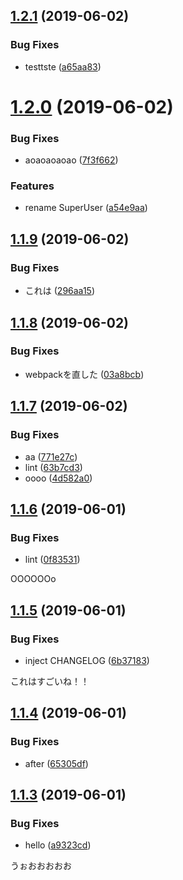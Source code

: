 ## [1.2.1](https://github.com/mitsuru793/example-semantic-release/compare/v1.2.0...v1.2.1) (2019-06-02)


### Bug Fixes

* testtste ([a65aa83](https://github.com/mitsuru793/example-semantic-release/commit/a65aa83))

# [1.2.0](https://github.com/mitsuru793/example-semantic-release/compare/v1.1.9...v1.2.0) (2019-06-02)


### Bug Fixes

* aoaoaoaoao ([7f3f662](https://github.com/mitsuru793/example-semantic-release/commit/7f3f662))


### Features

* rename SuperUser ([a54e9aa](https://github.com/mitsuru793/example-semantic-release/commit/a54e9aa))

## [1.1.9](https://github.com/mitsuru793/example-semantic-release/compare/v1.1.8...v1.1.9) (2019-06-02)


### Bug Fixes

* これは ([296aa15](https://github.com/mitsuru793/example-semantic-release/commit/296aa15))

## [1.1.8](https://github.com/mitsuru793/example-semantic-release/compare/v1.1.7...v1.1.8) (2019-06-02)


### Bug Fixes

* webpackを直した ([03a8bcb](https://github.com/mitsuru793/example-semantic-release/commit/03a8bcb))

## [1.1.7](https://github.com/mitsuru793/example-semantic-release/compare/v1.1.6...v1.1.7) (2019-06-02)


### Bug Fixes

* aa ([771e27c](https://github.com/mitsuru793/example-semantic-release/commit/771e27c))
* lint ([63b7cd3](https://github.com/mitsuru793/example-semantic-release/commit/63b7cd3))
* oooo ([4d582a0](https://github.com/mitsuru793/example-semantic-release/commit/4d582a0))

## [1.1.6](https://github.com/mitsuru793/example-semantic-release/compare/v1.1.5...v1.1.6) (2019-06-01)


### Bug Fixes

* lint ([0f83531](https://github.com/mitsuru793/example-semantic-release/commit/0f83531))

OOOOOOo
## [1.1.5](https://github.com/mitsuru793/example-semantic-release/compare/v1.1.4...v1.1.5) (2019-06-01)


### Bug Fixes

* inject CHANGELOG ([6b37183](https://github.com/mitsuru793/example-semantic-release/commit/6b37183))

これはすごいね！！

## [1.1.4](https://github.com/mitsuru793/example-semantic-release/compare/v1.1.3...v1.1.4) (2019-06-01)


### Bug Fixes

* after ([65305df](https://github.com/mitsuru793/example-semantic-release/commit/65305df))

## [1.1.3](https://github.com/mitsuru793/example-semantic-release/compare/v1.1.2...v1.1.3) (2019-06-01)


### Bug Fixes

* hello ([a9323cd](https://github.com/mitsuru793/example-semantic-release/commit/a9323cd))


うぉおおおおお
